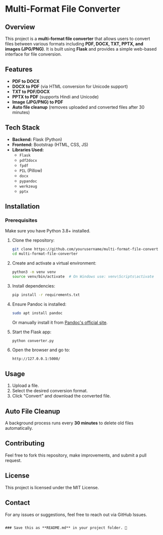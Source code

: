 # Multi-Format File Converter

## Overview
This project is a **multi-format file converter** that allows users to convert files between various formats including **PDF, DOCX, TXT, PPTX, and images (JPG/PNG)**. It is built using **Flask** and provides a simple web-based interface for file conversion.

## Features
- **PDF to DOCX**
- **DOCX to PDF** (via HTML conversion for Unicode support)
- **TXT to PDF/DOCX**
- **PPTX to PDF** (supports Hindi and Unicode)
- **Image (JPG/PNG) to PDF**
- **Auto file cleanup** (removes uploaded and converted files after 30 minutes)

## Tech Stack
- **Backend:** Flask (Python)
- **Frontend:** Bootstrap (HTML, CSS, JS)
- **Libraries Used:**
  - `Flask`
  - `pdf2docx`
  - `fpdf`
  - `PIL` (Pillow)
  - `docx`
  - `pypandoc`
  - `werkzeug`
  - `pptx`

## Installation

### Prerequisites
Make sure you have Python 3.8+ installed.

1. Clone the repository:
   ```sh
   git clone https://github.com/yourusername/multi-format-file-converter.git
   cd multi-format-file-converter
   ```

2. Create and activate a virtual environment:
   ```sh
   python3 -m venv venv
   source venv/bin/activate  # On Windows use: venv\Scripts\activate
   ```

3. Install dependencies:
   ```sh
   pip install -r requirements.txt
   ```

4. Ensure Pandoc is installed:
   ```sh
   sudo apt install pandoc
   ```
   Or manually install it from [Pandoc's official site](https://pandoc.org/).

5. Start the Flask app:
   ```sh
   python converter.py
   ```

6. Open the browser and go to:
   ```
   http://127.0.0.1:5000/
   ```

## Usage
1. Upload a file.
2. Select the desired conversion format.
3. Click "Convert" and download the converted file.

## Auto File Cleanup
A background process runs every **30 minutes** to delete old files automatically.

## Contributing
Feel free to fork this repository, make improvements, and submit a pull request.

## License
This project is licensed under the MIT License.

## Contact
For any issues or suggestions, feel free to reach out via GitHub Issues.
```

### Save this as **README.md** in your project folder. 🚀
